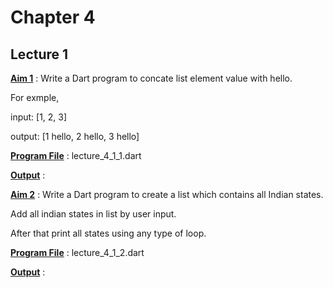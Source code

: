 # Chapter 4

## Lecture 1

<u>**Aim 1**</u> : Write a Dart program to concate list element value with hello.

For exmple,

input: [1, 2, 3]

output: [1 hello, 2 hello, 3 hello]

<u>**Program File**</u> : lecture_4_1_1.dart

<u>**Output**</u> :

<u>**Aim 2**</u> : Write a Dart program to create a list which contains all Indian states.

Add all indian states in list by user input.

After that print all states using any type of loop.

<u>**Program File**</u> : lecture_4_1_2.dart

<u>**Output**</u> :

